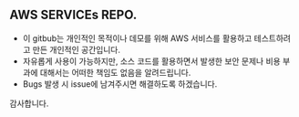 ## AWS SERVICEs REPO.

- 이 gitbub는 개인적인 목적이나 데모를 위해 AWS 서비스를 활용하고 테스트하려고 만든 개인적인 공간입니다.
- 자유롭게 사용이 가능하지만, 소스 코드를 활용하면서 발생한 보안 문제나 비용 부과에 대해서는 어떠한 책임도 없음을 알려드립니다.
- Bugs 발생 시 issue에 남겨주시면 해결하도록 하겠습니다.

감사합니다.
